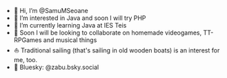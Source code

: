 - 👋 Hi, I’m @SamuMSeoane
- 👀 I’m interested in Java and soon I will try PHP
- 🌱 I’m currently learning Java at IES Teis
- 💞️ Soon I will be looking to collaborate on homemade videogames, TT-RPGames and musical things
- ⛵ Traditional sailing (that's sailing in old wooden boats) is an interest for me, too. 
- 🦋 Bluesky: @zabu.bsky.social

<!---
SamuMSeoane/SamuMSeoane is a ✨ special ✨ repository because its `README.md` (this file) appears on your GitHub profile.
You can click the Preview link to take a look at your changes.
--->
